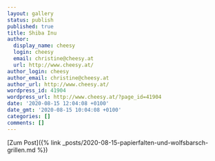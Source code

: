 ```yaml
---
layout: gallery
status: publish
published: true
title: Shiba Inu
author:
  display_name: cheesy
  login: cheesy
  email: christine@cheesy.at
  url: http://www.cheesy.at/
author_login: cheesy
author_email: christine@cheesy.at
author_url: http://www.cheesy.at/
wordpress_id: 41904
wordpress_url: http://www.cheesy.at/?page_id=41904
date: '2020-08-15 12:04:08 +0100'
date_gmt: '2020-08-15 10:04:08 +0100'
categories: []
comments: []
---
```

<!-- wp:core-embed/wordpress {"url":"http://www.cheesy.at/2020/08/papierfalten-und-wolfsbarsch-grillen/","type":"rich","providerNameSlug":"cheesy-at","className":""} -->
[Zum Post]({% link _posts/2020-08-15-papierfalten-und-wolfsbarsch-grillen.md %})
<!-- /wp:core-embed/wordpress -->
<!-- wp:paragraph --><!-- /wp:paragraph -->
